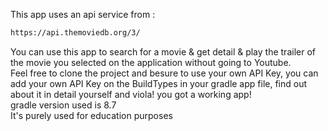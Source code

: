 This app uses an api service from : 
```bash
https://api.themoviedb.org/3/
```
You can use this app to search for a movie & get detail & play the trailer of the movie you selected on the application without going to Youtube. <br>
Feel free to clone the project and besure to use your own API Key, you can add your own API Key on the BuildTypes in your gradle app file, find out about it in detail yourself and viola! you got a working app! <br>
gradle version used is 8.7 <br>
It's purely used for education purposes
